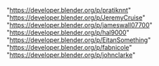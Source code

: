 "https://developer.blender.org/p/pratiknnt"
"https://developer.blender.org/p/JeremyCruise"
"https://developer.blender.org/p/jameswall07700"
"https://developer.blender.org/p/hal9000"
"https://developer.blender.org/p/EitanSomething"
"https://developer.blender.org/p/fabnicole"
"https://developer.blender.org/p/johnclarke"
 
